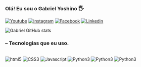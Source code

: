 ### Olá! Eu sou o Gabriel Yoshino 🖐

[![Youtube](https://img.shields.io/badge/YouTube-FF0000?style=for-the-badge&logo=youtube&logoColor=white)](https://www.youtube.com/channel/UCfHlsbPcM_9bDVDwLEkyKbA)
[![Instagram](https://img.shields.io/badge/Instagram-E4405F?style=for-the-badge&logo=instagram&logoColor=white)](https://www.instagram.com/programador__jr/)
[![Facebook](https://img.shields.io/badge/Facebook-1877F2?style=for-the-badge&logo=facebook&logoColor=white)](https://www.facebook.com/gabriel.yoshino.5/)
[![Linkedin](https://img.shields.io/badge/LinkedIn-0077B5?style=for-the-badge&logo=linkedin&logoColor=white)](https://www.linkedin.com/in/gabriel-yoshino-bb1960217/)

![Gabriel GitHub stats](https://github-readme-stats.vercel.app/api?username=Gabrielhyds&show_icons=true&theme=dark)

### – Tecnologias que eu uso.

<div style="display:inline_block"><br/>
    <img style="center" src="https://img.shields.io/badge/HTML5-E34F26?style=for-the-badge&logo=html5&logoColor=white" alt="html5">
    <img style="center" src="https://img.shields.io/badge/CSS3-1572B6?style=for-the-badge&logo=css3&logoColor=white" alt="CSS3">
    <img style="center" src="https://img.shields.io/badge/JavaScript-F7DF1E?style=for-the-badge&logo=javascript&logoColor=black" alt="Javascript">
     <img style="center" src="https://img.shields.io/badge/Python-14354C?style=for-the-badge&logo=python&logoColor=white" alt="Python3">
     <img style="center" src="https://img.shields.io/badge/C-00599C?style=for-the-badge&logo=c&logoColor=white" alt="Python3">
      <img style="center" src="https://img.shields.io/badge/Dart-0175C2?style=for-the-badge&logo=dart&logoColor=white" alt="Python3">
</div>

